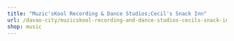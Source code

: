 ```yaml
---
title: "Muzic'sKool Recording & Dance Studios;Cecil's Snack Inn"
url: /davao-city/muzicskool-recording-and-dance-studios-cecils-snack-inn/
shop: music
---
```

